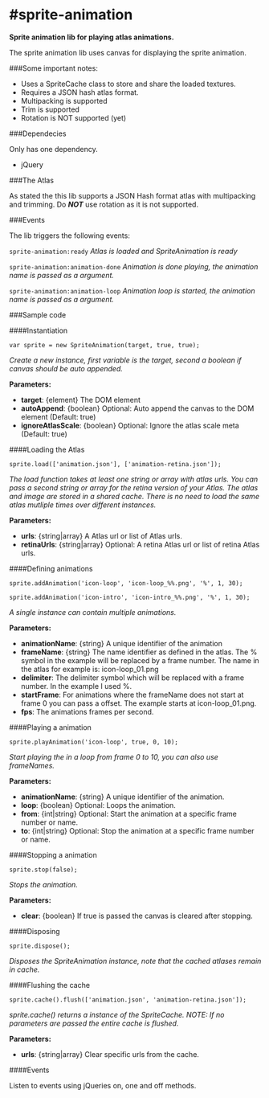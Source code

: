 #sprite-animation
================

__Sprite animation lib for playing atlas animations.__

The sprite animation lib uses canvas for displaying the sprite animation.


###Some important notes:

- Uses a SpriteCache class to store and share the loaded textures.
- Requires a JSON hash atlas format.
- Multipacking is supported
- Trim is supported
- Rotation is NOT supported (yet)

###Dependecies

Only has one dependency.

- jQuery


###The Atlas

As stated the this lib supports a JSON Hash format atlas with multipacking and trimming. Do **_NOT_** use rotation as it is not supported. 

###Events

The lib triggers the following events:

`sprite-animation:ready` 
_Atlas is loaded and SpriteAnimation is ready_

`sprite-animation:animation-done`
_Animation is done playing, the animation name is passed as a argument._

`sprite-animation:animation-loop`
_Animation loop is started, the animation name is passed as a argument._


###Sample code

####Instantiation
```
var sprite = new SpriteAnimation(target, true, true);
```
_Create a new instance, first variable is the target, second a boolean if canvas should be auto appended._

__Parameters:__

- __target__: {element} The DOM element
- __autoAppend__: {boolean} Optional: Auto append the canvas to the DOM element (Default: true)
- __ignoreAtlasScale__: {boolean} Optional: Ignore the atlas scale meta (Default: true)

####Loading the Atlas
```
sprite.load(['animation.json'], ['animation-retina.json']);
```

_The load function takes at least one string or array with atlas urls. You can pass a second string or array for the retina version of your Atlas. The atlas and image are stored in a shared cache. There is no need to load the same atlas mutliple times over different instances._

__Parameters:__

- __urls__: {string|array} A Atlas url or list of Atlas urls.
- __retinaUrls__: {string|array} Optional: A retina Atlas url or list of retina Atlas urls.


####Defining animations

```
sprite.addAnimation('icon-loop', 'icon-loop_%%.png', '%', 1, 30);

sprite.addAnimation('icon-intro', 'icon-intro_%%.png', '%', 1, 30);
```

_A single instance can contain multiple animations._

__Parameters:__

- __animationName__: {string} A unique identifier of the animation
- __frameName__: {string} The name identifier as defined in the atlas. The % symbol in the example will be replaced by a frame number. The name in the atlas for example is: icon-loop_01.png
- __delimiter__: The delimiter symbol which will be replaced with a frame number. In the example I used %. 
- __startFrame__: For animations where the frameName does not start at frame 0 you can pass a offset. The example starts at icon-loop_01.png.
- __fps__: The animations frames per second.


####Playing a animation
```
sprite.playAnimation('icon-loop', true, 0, 10);
```
_Start playing the in a loop from frame 0 to 10, you can also use frameNames._

__Parameters:__

- __animationName__: {string} A unique identifier of the animation.
- __loop__: {boolean} Optional: Loops the animation.
- __from__: {int|string} Optional: Start the animation at a specific frame number or name.
- __to__: {int|string} Optional: Stop the animation at a specific frame number or name.


####Stopping a animation
```
sprite.stop(false);
```
_Stops the animation._

__Parameters:__

- __clear__: {boolean} If true is passed the canvas is cleared after stopping.


####Disposing
```
sprite.dispose();
```
_Disposes the SpriteAnimation instance, note that the cached atlases remain in cache._


####Flushing the cache
```
sprite.cache().flush(['animation.json', 'animation-retina.json']);
```
_sprite.cache() returns a instance of the SpriteCache. NOTE: If no parameters are passed the entire cache is flushed._

__Parameters:__

- __urls__: {string|array} Clear specific urls from the cache.


####Events

Listen to events using jQueries on, one and off methods.
